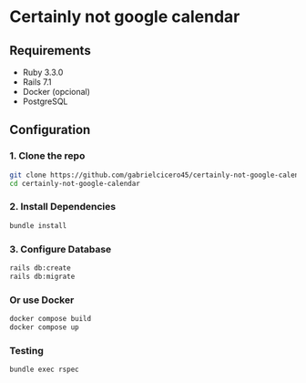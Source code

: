 # Certainly not google calendar


## Requirements

- Ruby 3.3.0
- Rails 7.1
- Docker (opcional)
- PostgreSQL

## Configuration

### 1. Clone the repo

```bash
git clone https://github.com/gabrielcicero45/certainly-not-google-calendar.git
cd certainly-not-google-calendar
```
### 2. Install Dependencies
```bash
bundle install
```
### 3. Configure Database
```bash
rails db:create
rails db:migrate
```
### Or use Docker 
```bash
docker compose build
docker compose up
```

### Testing
```bash
bundle exec rspec
```